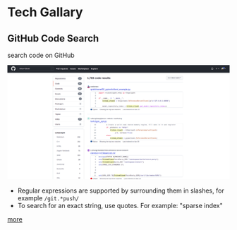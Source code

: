 # Tech Gallary

## GitHub Code Search

search code on GitHub

![code_search](./test/images/code_search1.png)

- Regular expressions are supported by surrounding them in slashes, for example `/git.*push/`
- To search for an exact string, use quotes. For example: "sparse index"

[more](https://cs.github.com/about/syntax)
